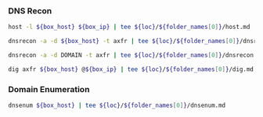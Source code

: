 ### DNS Recon

```bash
host -l ${box_host} ${box_ip} | tee ${loc}/${folder_names[0]}/host.md
```

```bash
dnsrecon -a -d ${box_host} -t axfr | tee ${loc}/${folder_names[0]}/dnsrecon.md
```

```bash
dnsrecon -a -d DOMAIN -t axfr | tee ${loc}/${folder_names[0]}/dnsrecon.md
```

```bash
dig axfr ${box_host} @${box_ip} | tee ${loc}/${folder_names[0]}/dig.md
```

### Domain Enumeration

```bash
dnsenum ${box_host} | tee ${loc}/${folder_names[0]}/dnsenum.md
```